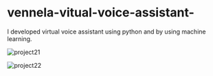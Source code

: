# vennela-vitual-voice-assistant-
I developed virtual voice assistant using python and by using machine learning.

![project21](https://user-images.githubusercontent.com/118010705/213846370-95e2d2c5-7741-4b1f-a615-07f8edfad338.png)

![project22](https://user-images.githubusercontent.com/118010705/213846399-c512a882-afbf-4aac-a143-a2b8e69cb66f.png)
